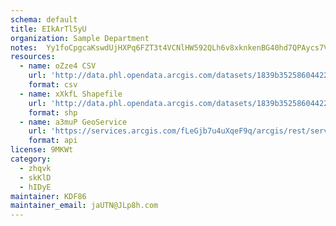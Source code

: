 ```yaml
---
schema: default
title: EIkArTl5yU 
organization: Sample Department 
notes:  Yy1foCpgcaKswdUjHXPq6FZT3t4VCNlHW592QLh6v8xknkenBG40hd7QPAycs7VISNZ3SRbmjYKDmbT5u8ADlGJJO2REUuaWwe1 
resources:
  - name: oZze4 CSV
    url: 'http://data.phl.opendata.arcgis.com/datasets/1839b35258604422b0b520cbb668df0d_0.csv'
    format: csv
  - name: xXkfL Shapefile
    url: 'http://data.phl.opendata.arcgis.com/datasets/1839b35258604422b0b520cbb668df0d_0.zip'
    format: shp
  - name: a3muP GeoService
    url: 'https://services.arcgis.com/fLeGjb7u4uXqeF9q/arcgis/rest/services/Air_Monitoring_Stations/FeatureServer/0/query'
    format: api
license: 9MKWt 
category:
  - zhqvk 
  - skKlD 
  - hIDyE 
maintainer: KDF86  
maintainer_email: jaUTN@JLp8h.com
---
```

